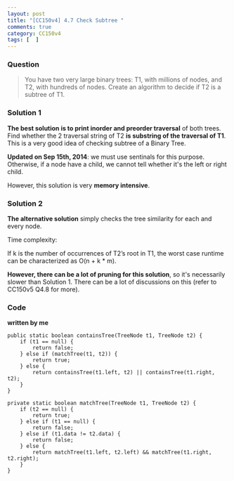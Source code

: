 ```yaml
---
layout: post
title: "[CC150v4] 4.7 Check Subtree "
comments: true
category: CC150v4
tags: [  ]
---
```


### Question

> You have two very large binary trees: T1, with millions of nodes, and T2, with hundreds of nodes. Create an algorithm to decide if T2 is a subtree of T1. 

### Solution 1

__The best solution is to print inorder and preorder traversal__ of both trees. Find whether the 2 traversal string of T2 __is substring of the traversal of T1__. This is a very good idea of checking subtree of a Binary Tree. 

__Updated on Sep 15th, 2014__: we must use sentinals for this purpose. Otherwise, if a node have a child, we cannot tell whether it's the left or right child. 

However, this solution is very __memory intensive__. 

### Solution 2

__The alternative solution__ simply checks the tree similarity for each and every node. 

Time complexity:

If k is the number of occurrences of T2’s root in T1, the worst case runtime can be characterized as O(n + k * m). 

__However, there can be a lot of pruning for this solution__, so it's necessarily slower than Solution 1. There can be a lot of discussions on this (refer to CC150v5 Q4.8 for more). 

### Code

__written by me__

	public static boolean containsTree(TreeNode t1, TreeNode t2) {
		if (t1 == null) {
			return false;
		} else if (matchTree(t1, t2)) {
			return true;
		} else {
			return containsTree(t1.left, t2) || containsTree(t1.right, t2);
		}
	}

	private static boolean matchTree(TreeNode t1, TreeNode t2) {
		if (t2 == null) {
			return true;
		} else if (t1 == null) {
			return false;
		} else if (t1.data != t2.data) {
			return false;
		} else {
			return matchTree(t1.left, t2.left) && matchTree(t1.right, t2.right);
		}
	}
